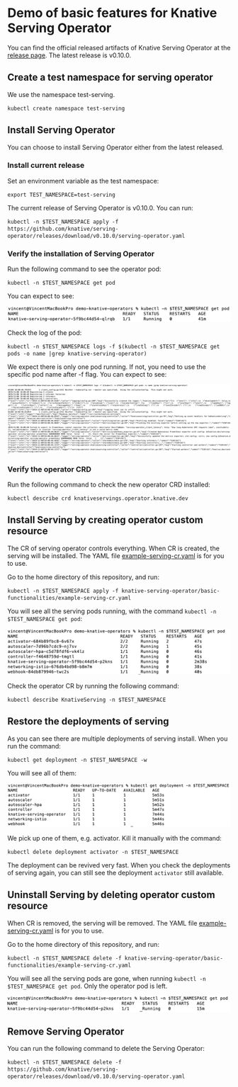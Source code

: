 # Demo of basic features for Knative Serving Operator

You can find the official released artifacts of Knative Serving Operator at the [release page](https://github.com/knative/serving-operator/releases).
The latest release is v0.10.0.

## Create a test namespace for serving operator

We use the namespace test-serving.

```aidl
kubectl create namespace test-serving
```

## Install Serving Operator

You can choose to install Serving Operator either from the latest released.

### Install current release

Set an environment variable as the test namespace:
```aidl
export TEST_NAMESPACE=test-serving
```

The current release of Serving Operator is v0.10.0. You can run:

```aidl
kubectl -n $TEST_NAMESPACE apply -f https://github.com/knative/serving-operator/releases/download/v0.10.0/serving-operator.yaml
```

### Verify the installation of Serving Operator

Run the following command to see the operator pod:

```aidl
kubectl -n $TEST_NAMESPACE get pod
```

You can expect to see:

![](../images/operator-pod-state.png)

Check the log of the pod:
```aidl
kubectl -n $TEST_NAMESPACE logs -f $(kubectl -n $TEST_NAMESPACE get pods -o name |grep knative-serving-operator)
```

We expect there is only one pod running. If not, you need to use the specific pod name after -f flag.
You can expect to see:

![](../images/operator-pod-log.png)

### Verify the operator CRD

Run the following command to check the new operator CRD installed:

```aidl
kubectl describe crd knativeservings.operator.knative.dev
```

## Install Serving by creating operator custom resource

The CR of serving operator controls everything. When CR is created, the serving will be installed. The
YAML file [example-serving-cr.yaml](example-serving-cr.yaml) is for you to use.

Go to the home directory of this repository, and run:
```aidl
kubectl -n $TEST_NAMESPACE apply -f knative-serving-operator/basic-functionalities/example-serving-cr.yaml
```

You will see all the serving pods running, with the command `kubectl -n $TEST_NAMESPACE get pod`:

![](../images/serving-pod.png)

Check the operator CR by running the following command:

```aidl
kubectl describe KnativeServing -n $TEST_NAMESPACE
```

## Restore the deployments of serving

As you can see there are multiple deployments of serving install. When you run the command:

```aidl
kubectl get deployment -n $TEST_NAMESPACE -w
```

You will see all of them:

![](../images/serving-deployment.png)

We pick up one of them, e.g. activator. Kill it manually with the command:

```aidl
kubectl delete deployment activator -n $TEST_NAMESPACE
```

The deployment can be revived very fast. When you check the deployments of serving again, you can still see
the deployment `activator` still available.

## Uninstall Serving by deleting operator custom resource

When CR is removed, the serving will be removed. The
YAML file [example-serving-cr.yaml](example-serving-cr.yaml) is for you to use.

Go to the home directory of this repository, and run:
```aidl
kubectl -n $TEST_NAMESPACE delete -f knative-serving-operator/basic-functionalities/example-serving-cr.yaml
```

You will see all the serving pods are gone, when running `kubectl -n $TEST_NAMESPACE get pod`. Only the operator
pod is left.

![](../images/operator-pod-left.png)

## Remove Serving Operator

You can run the following command to delete the Serving Operator:

```aidl
kubectl -n $TEST_NAMESPACE delete -f https://github.com/knative/serving-operator/releases/download/v0.10.0/serving-operator.yaml
```
